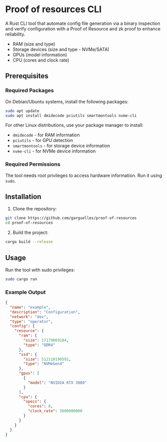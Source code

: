 # Proof of resources CLI

A Rust CLI tool that automate config file generation via a binary
inspection and verify configuration with a Proof of
Resource and zk proof to enhance reliability.

- RAM (size and type)
- Storage devices (size and type - NVMe/SATA)
- GPUs (model information)
- CPU (cores and clock rate)


## Prerequisites

### Required Packages

On Debian/Ubuntu systems, install the following packages:

```bash
sudo apt update
sudo apt install dmidecode pciutils smartmontools nvme-cli
```

For other Linux distributions, use your package manager to install:
- `dmidecode` - for RAM information
- `pciutils` - for GPU detection
- `smartmontools` - for storage device information
- `nvme-cli` - for NVMe device information

### Required Permissions

The tool needs root privileges to access hardware information. Run it using `sudo`.

## Installation

1. Clone the repository:
```bash
git clone https://github.com/garguelles/proof-of-resources
cd proof-of-resources
```

2. Build the project:
```bash
cargo build --release
```

## Usage

Run the tool with sudo privileges:

```bash
sudo cargo run
```

### Example Output

```json
{
  "name": "example",
  "description": "Configuration",
  "network": "dev",
  "type": "operator",
  "config": {
    "resource": {
      "ram": {
        "size": 17179869184,
        "type": "DDR4"
      },
      "ssd": {
        "size": 512110190592,
        "type": "NVMeGen4"
      },
      "gpus": [
        {
          "model": "NVIDIA RTX 3080"
        }
      ],
      "cpu": {
        "specs": {
          "cores": 8,
          "clock_rate": 3600000000
        }
      }
    }
  }
}
```
